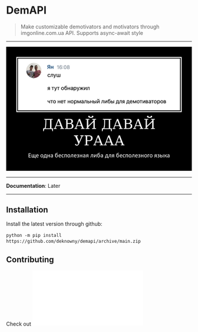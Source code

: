 # DemAPI
> Make customizable demotivators and motivators through imgonline.com.ua API. Supports async-await style

***
![Example](./assets/example.png)
***
__Documentation__: Later
***
## Installation
Install the latest version through github:
```shell
python -m pip install https://github.com/deknowny/demapi/archive/main.zip
```
## Contributing
Check out ![CONTRIBUTING.md](./CONTRIBUTING.md)
